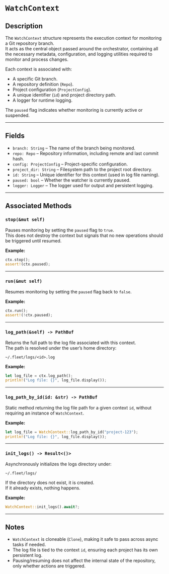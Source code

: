 # `WatchContext`

## Description
The `WatchContext` structure represents the execution context for monitoring a Git repository branch.  
It acts as the central object passed around the orchestrator, containing all the necessary metadata, configuration, and logging utilities required to monitor and process changes.

Each context is associated with:
- A specific Git branch.
- A repository definition (`Repo`).
- Project configuration (`ProjectConfig`).
- A unique identifier (`id`) and project directory path.
- A logger for runtime logging.

The `paused` flag indicates whether monitoring is currently active or suspended.

---

## Fields
- `branch: String` – The name of the branch being monitored.  
- `repo: Repo` – Repository information, including remote and last commit hash.  
- `config: ProjectConfig` – Project-specific configuration.  
- `project_dir: String` – Filesystem path to the project root directory.  
- `id: String` – Unique identifier for this context (used in log file naming).  
- `paused: bool` – Whether the watcher is currently paused.  
- `logger: Logger` – The logger used for output and persistent logging.

---

## Associated Methods

### `stop(&mut self)`
Pauses monitoring by setting the `paused` flag to `true`.  
This does not destroy the context but signals that no new operations should be triggered until resumed.

**Example:**
```rust
ctx.stop();
assert!(ctx.paused);
```

---

### `run(&mut self)`
Resumes monitoring by setting the `paused` flag back to `false`.  

**Example:**
```rust
ctx.run();
assert!(!ctx.paused);
```

---

### `log_path(&self) -> PathBuf`
Returns the full path to the log file associated with this context.  
The path is resolved under the user’s home directory:

```
~/.fleet/logs/<id>.log
```

**Example:**
```rust
let log_file = ctx.log_path();
println!("Log file: {}", log_file.display());
```

---

### `log_path_by_id(id: &str) -> PathBuf`
Static method returning the log file path for a given context `id`, without requiring an instance of `WatchContext`.

**Example:**
```rust
let log_file = WatchContext::log_path_by_id("project-123");
println!("Log file: {}", log_file.display());
```

---

### `init_logs() -> Result<()>`
Asynchronously initializes the logs directory under:

```
~/.fleet/logs/
```

If the directory does not exist, it is created.  
If it already exists, nothing happens.

**Example:**
```rust
WatchContext::init_logs().await?;
```

---

## Notes
- `WatchContext` is cloneable (`Clone`), making it safe to pass across async tasks if needed.  
- The log file is tied to the context `id`, ensuring each project has its own persistent log.  
- Pausing/resuming does not affect the internal state of the repository, only whether actions are triggered.  

